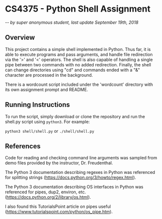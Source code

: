 # CS4375 - Python Shell Assignment
--
*by super anonymous student, last update September 19th, 2018*
## Overview
This project contains a simple shell implemented in Python. Thus far, it is able to execute programs and pass arguments, and handle file redirection via the '>' and '<' operators. The shell is also capable of handling a single pipe between two commands with no added redirection. Finally, the shell can change directories using "cd" and commands ended with a "&" character are processed in the background.

There is a wordcount script included under the 'wordcount' directory with its own assignment prompt and README.

## Running Instructions
To run the script, simply download or clone the repository and run the shell.py script using `python3`. For example:

`python3 shell/shell.py` or `./shell/shell.py`

## References
Code for reading and checking command line arguments was sampled from demo files provided by the instructor, Dr. Freudenthal.

The Python 3 documentation describing regexes in Python was referenced for splitting strings (https://docs.python.org/3/howto/regex.html).

The Python 3 documentation describing OS interfaces in Python was referenced for pipes, dup2, environ, etc. (https://docs.python.org/2/library/os.html).

I also found this TutorialsPoint article on pipes useful (https://www.tutorialspoint.com/python/os_pipe.htm).